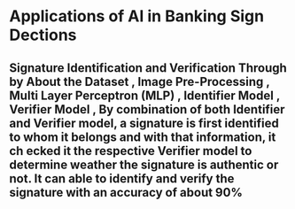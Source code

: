# Applications of AI in Banking Sign Dections

## Signature Identification and Verification Through by About the Dataset , Image Pre-Processing , Multi Layer Perceptron (MLP) , Identifier Model , Verifier Model , By combination of both Identifier and Verifier model, a signature is first identified to whom it belongs and with that information, it ch ecked it the respective Verifier model to determine weather the signature is authentic or not. It can able to identify and verify the signature with an accuracy of about 90%
